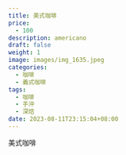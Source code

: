 ```yaml
---
title: 美式咖啡
price:
  - 100
description: americano
draft: false
weight: 1
image: images/img_1635.jpeg
categories:
  - 咖啡
  - 義式咖啡
tags:
  - 咖啡
  - 手沖
  - 深焙
date: 2023-08-11T23:15:04+08:00
---
```


 美式咖啡
